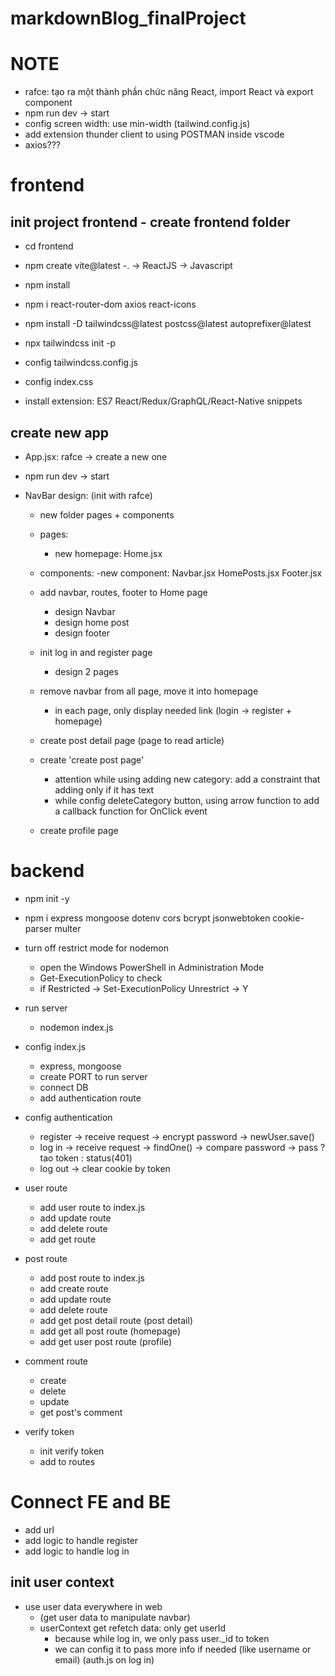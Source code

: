 # markdownBlog_finalProject

# NOTE

- rafce: tạo ra một thành phần chức năng React, import React và export component
- npm run dev -> start
- config screen width: use min-width (tailwind.config.js)
- add extension thunder client to using POSTMAN inside vscode
- axios???

# frontend

## init project frontend - create frontend folder

- cd frontend
- npm create vite@latest
  -. -> ReactJS -> Javascript
- npm install
- npm i react-router-dom axios react-icons
- npm install -D tailwindcss@latest postcss@latest autoprefixer@latest
- npx tailwindcss init -p

- config tailwindcss.config.js
- config index.css

- install extension: ES7 React/Redux/GraphQL/React-Native snippets

## create new app

- App.jsx: rafce -> create a new one
- npm run dev -> start

- NavBar design: (init with rafce)

  - new folder pages + components
  - pages:
    - new homepage: Home.jsx
  - components:
    -new component:
    Navbar.jsx
    HomePosts.jsx
    Footer.jsx

  - add navbar, routes, footer to Home page

    - design Navbar
    - design home post
    - design footer

  - init log in and register page

    - design 2 pages

  - remove navbar from all page, move it into homepage

    - in each page, only display needed link (login -> register + homepage)

  - create post detail page (page to read article)

  - create 'create post page'

    - attention while using adding new category: add a constraint that adding only if it has text
    - while config deleteCategory button, using arrow function to add a callback function for OnClick event

  - create profile page

# backend

- npm init -y
- npm i express mongoose dotenv cors bcrypt jsonwebtoken cookie-parser multer

- turn off restrict mode for nodemon

  - open the Windows PowerShell in Administration Mode
  - Get-ExecutionPolicy to check
  - if Restricted -> Set-ExecutionPolicy Unrestrict -> Y

- run server

  - nodemon index.js

- config index.js

  - express, mongoose
  - create PORT to run server
  - connect DB
  - add authentication route

- config authentication

  - register -> receive request -> encrypt password -> newUser.save()
  - log in -> receive request -> findOne() -> compare password -> pass ? tao token : status(401)
  - log out -> clear cookie by token

- user route

  - add user route to index.js
  - add update route
  - add delete route
  - add get route

- post route

  - add post route to index.js
  - add create route
  - add update route
  - add delete route
  - add get post detail route (post detail)
  - add get all post route (homepage)
  - add get user post route (profile)

- comment route

  - create
  - delete
  - update
  - get post's comment

- verify token
  - init verify token
  - add to routes

# Connect FE and BE

- add url
- add logic to handle register
- add logic to handle log in

## init user context

- use user data everywhere in web
  - (get user data to manipulate navbar)
  - userContext get refetch data: only get userId
    - because while log in, we only pass user.\_id to token
    - we can config it to pass more info if needed (like username or email) (auth.js on log in)
